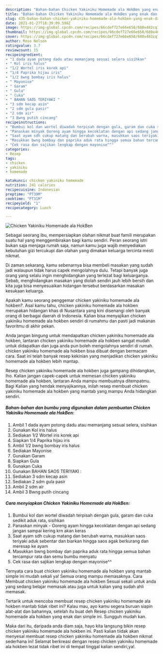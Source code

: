 ```yaml
---
description: "Bahan-bahan Chicken Yakiniku Homemade ala HokBen yang enak dan Mudah Dibuat"
title: "Bahan-bahan Chicken Yakiniku Homemade ala HokBen yang enak dan Mudah Dibuat"
slug: 435-bahan-bahan-chicken-yakiniku-homemade-ala-hokben-yang-enak-dan-mudah-dibuat
date: 2021-01-27T18:39:09.598Z
image: https://img-global.cpcdn.com/recipes/66cdef727e66e658/680x482cq70/chicken-yakiniku-homemade-ala-hokben-foto-resep-utama.jpg
thumbnail: https://img-global.cpcdn.com/recipes/66cdef727e66e658/680x482cq70/chicken-yakiniku-homemade-ala-hokben-foto-resep-utama.jpg
cover: https://img-global.cpcdn.com/recipes/66cdef727e66e658/680x482cq70/chicken-yakiniku-homemade-ala-hokben-foto-resep-utama.jpg
author: Rose Nelson
ratingvalue: 3.7
reviewcount: 15
recipeingredient:
- "1 dada ayam potong dadu atau memanjang sesuai selera sisihkan"
- " Kol iris halus"
- "1/2 Wortel iris korek api"
- "1/4 Paprika hijau iris"
- "1/2 bwng bombay iris halus"
- " Mayonise"
- " Garam"
- " Gula"
- " Cuka"
- " BAHAN SAOS TERIYAKI "
- "3 sdm kecap asin"
- "2 sdm gula pasir"
- "2 sdm air"
- "3 Bwng putih cincang"
recipeinstructions:
- "Bumbui kol dan wortel diwadah terpisah dengan gula, garam dan cuka sedikit aduk rata, sisihkan"
- "Panaskan minyak Goreng ayam hingga kecoklatan dengan api sedang jangan sampai kering krn akan keras"
- "Saat ayam sdh cukup matang dan berubah warna, masukkan saos teriyaki aduk sebentar dan biarkan hingga saos agak berkurang dan meresap ke ayam"
- "Masukkan bwng bombay dan paprika aduk rata hingga semua bahan tercampur rata dan semu bumbu menyatu"
- "Cek rasa dan sajikan lengkap dengan mayonise^^"
categories:
- Resep
tags:
- chicken
- yakiniku
- homemade

katakunci: chicken yakiniku homemade 
nutrition: 241 calories
recipecuisine: Indonesian
preptime: "PT39M"
cooktime: "PT31M"
recipeyield: "1"
recipecategory: Lunch

---
```



![Chicken Yakiniku Homemade ala HokBen](https://img-global.cpcdn.com/recipes/66cdef727e66e658/680x482cq70/chicken-yakiniku-homemade-ala-hokben-foto-resep-utama.jpg)

Sebagai seorang ibu, mempersiapkan olahan nikmat buat famili merupakan suatu hal yang menggembirakan bagi kamu sendiri. Peran seorang istri bukan saja menjaga rumah saja, namun kamu juga wajib menyediakan kebutuhan gizi tercukupi dan olahan yang dimakan keluarga tercinta mesti nikmat.

Di zaman  sekarang, kamu sebenarnya bisa membeli masakan yang sudah jadi walaupun tidak harus capek mengolahnya dulu. Tetapi banyak juga orang yang selalu ingin menghidangkan yang terlezat bagi keluarganya. Sebab, menghidangkan masakan yang diolah sendiri jauh lebih bersih dan kita juga bisa menyesuaikan hidangan tersebut berdasarkan masakan kesukaan keluarga. 



Apakah kamu seorang penggemar chicken yakiniku homemade ala hokben?. Asal kamu tahu, chicken yakiniku homemade ala hokben merupakan hidangan khas di Nusantara yang kini disenangi oleh banyak orang di berbagai daerah di Indonesia. Kalian bisa menyajikan chicken yakiniku homemade ala hokben sendiri di rumahmu dan pasti jadi makanan favoritmu di akhir pekan.

Anda jangan bingung untuk mendapatkan chicken yakiniku homemade ala hokben, lantaran chicken yakiniku homemade ala hokben sangat mudah untuk didapatkan dan juga anda pun boleh mengolahnya sendiri di rumah. chicken yakiniku homemade ala hokben bisa dibuat dengan bermacam cara. Saat ini telah banyak resep kekinian yang menjadikan chicken yakiniku homemade ala hokben lebih mantap.

Resep chicken yakiniku homemade ala hokben juga gampang dihidangkan, lho. Kalian jangan capek-capek untuk memesan chicken yakiniku homemade ala hokben, lantaran Anda mampu membuatnya ditempatmu. Bagi Kalian yang hendak menyajikannya, inilah resep membuat chicken yakiniku homemade ala hokben yang mantab yang mampu Anda hidangkan sendiri.

<!--inarticleads1-->

##### Bahan-bahan dan bumbu yang digunakan dalam pembuatan Chicken Yakiniku Homemade ala HokBen:

1. Ambil 1 dada ayam potong dadu atau memanjang sesuai selera, sisihkan
1. Gunakan  Kol iris halus
1. Sediakan 1/2 Wortel iris korek api
1. Siapkan 1/4 Paprika hijau iris
1. Ambil 1/2 bwng bombay iris halus
1. Sediakan  Mayonise
1. Gunakan  Garam
1. Siapkan  Gula
1. Gunakan  Cuka
1. Gunakan  BAHAN SAOS TERIYAKI :
1. Sediakan 3 sdm kecap asin
1. Sediakan 2 sdm gula pasir
1. Ambil 2 sdm air
1. Ambil 3 Bwng putih cincang




<!--inarticleads2-->

##### Cara menyiapkan Chicken Yakiniku Homemade ala HokBen:

1. Bumbui kol dan wortel diwadah terpisah dengan gula, garam dan cuka sedikit aduk rata, sisihkan
1. Panaskan minyak - Goreng ayam hingga kecoklatan dengan api sedang jangan sampai kering krn akan keras
1. Saat ayam sdh cukup matang dan berubah warna, masukkan saos teriyaki aduk sebentar dan biarkan hingga saos agak berkurang dan meresap ke ayam
1. Masukkan bwng bombay dan paprika aduk rata hingga semua bahan tercampur rata dan semu bumbu menyatu
1. Cek rasa dan sajikan lengkap dengan mayonise^^




Ternyata cara buat chicken yakiniku homemade ala hokben yang mantab simple ini mudah sekali ya! Semua orang mampu memasaknya. Cara Membuat chicken yakiniku homemade ala hokben Sesuai sekali untuk anda yang sedang belajar memasak atau juga untuk kalian yang sudah ahli memasak.

Tertarik untuk mencoba membuat resep chicken yakiniku homemade ala hokben mantab tidak ribet ini? Kalau mau, ayo kamu segera buruan siapin alat-alat dan bahannya, setelah itu buat deh Resep chicken yakiniku homemade ala hokben yang enak dan simple ini. Sungguh mudah kan. 

Maka dari itu, daripada anda diam saja, hayo kita langsung bikin resep chicken yakiniku homemade ala hokben ini. Pasti kalian tiidak akan menyesal membuat resep chicken yakiniku homemade ala hokben nikmat sederhana ini! Selamat berkreasi dengan resep chicken yakiniku homemade ala hokben lezat tidak ribet ini di tempat tinggal kalian sendiri,ya!.

